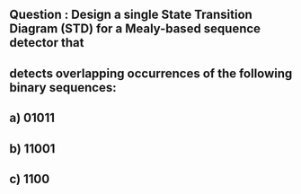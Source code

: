 ## Question : Design a single State Transition Diagram (STD) for a Mealy-based sequence detector that
## detects overlapping occurrences of the following binary sequences:
## a) 01011
## b) 11001
## c) 1100
